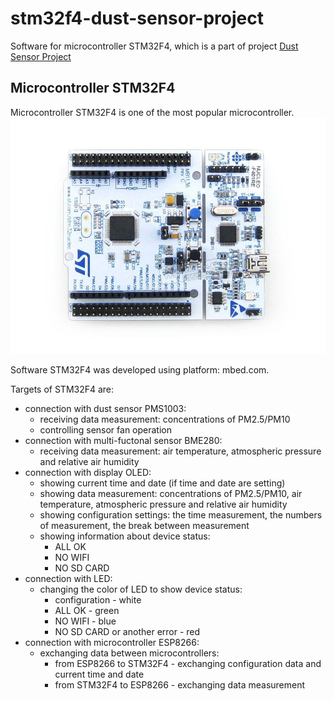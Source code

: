 # stm32f4-dust-sensor-project
Software for microcontroller STM32F4, which is a part of project [Dust Sensor Project](https://github.com/TomWaks/dust-sensor-project)

## Microcontroller STM32F4
Microcontroller STM32F4 is one of the most popular microcontroller. 
<kbd>![Alt text](stm32f4.jpg)</kbd>

Software STM32F4 was developed using platform: mbed.com.

Targets of STM32F4 are:
- connection with dust sensor PMS1003:
  * receiving data measurement: concentrations of PM2.5/PM10
  * controlling sensor fan operation
- connection with multi-fuctonal sensor BME280:
  * receiving data measurement: air temperature, atmospheric pressure and relative air humidity
- connection with display OLED:
  * showing current time and date (if time and date are setting)
  * showing data measurement: concentrations of PM2.5/PM10, air temperature, atmospheric pressure and relative air humidity
  * showing configuration settings: the time measurement, the numbers of measurement, the break between measurement
  * showing information about device status: 
    - ALL OK
    - NO WIFI
    - NO SD CARD
- connection with LED: 
  * changing the color of LED to show device status: 
    - configuration - white
    - ALL OK - green
    - NO WIFI - blue
    - NO SD CARD or another error - red
- connection with microcontroller ESP8266:
  * exchanging data between microcontrollers:
      - from ESP8266 to STM32F4 - exchanging configuration data and current time and date
      - from STM32F4 to ESP8266 - exchanging data measurement
